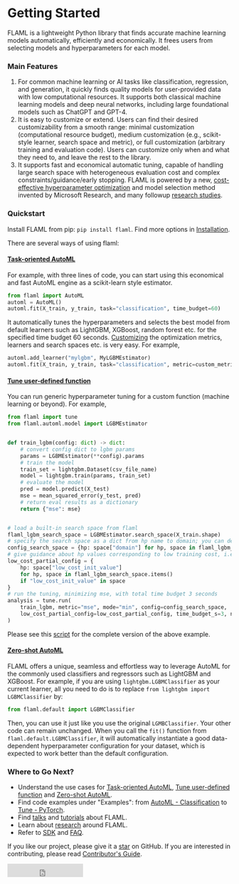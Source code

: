 # Getting Started

<!-- ### Welcome to FLAML, a Fast Library for Automated Machine Learning & Tuning! -->

FLAML is a lightweight Python library that finds accurate machine
learning models automatically, efficiently and economically. It frees users from selecting models and hyperparameters for each model.

### Main Features

1. For common machine learning or AI tasks like classification, regression, and generation, it quickly finds quality models for user-provided data with low computational resources. It supports both classical machine learning models and deep neural networks, including large foundational models such as ChatGPT and GPT-4.
2. It is easy to customize or extend. Users can find their desired customizability from a smooth range: minimal customization (computational resource budget), medium customization (e.g., scikit-style learner, search space and metric), or full customization (arbitrary training and evaluation code). Users can customize only when and what they need to, and leave the rest to the library.
3. It supports fast and economical automatic tuning, capable of handling large search space with heterogeneous evaluation cost and complex constraints/guidance/early stopping. FLAML is powered by a new, [cost-effective
hyperparameter optimization](Use-Cases/Tune-User-Defined-Function#hyperparameter-optimization-algorithm)
and model selection method invented by Microsoft Research, and many followup [research studies](Research).

### Quickstart

Install FLAML from pip: `pip install flaml`. Find more options in [Installation](Installation).

There are several ways of using flaml:

#### [Task-oriented AutoML](Use-Cases/task-oriented-automl)

For example, with three lines of code, you can start using this economical and fast AutoML engine as a scikit-learn style estimator.

```python
from flaml import AutoML
automl = AutoML()
automl.fit(X_train, y_train, task="classification", time_budget=60)
```

It automatically tunes the hyperparameters and selects the best model from default learners such as LightGBM, XGBoost, random forest etc. for the specified time budget 60 seconds. [Customizing](Use-Cases/task-oriented-automl#customize-automlfit) the optimization metrics, learners and search spaces etc. is very easy. For example,

```python
automl.add_learner("mylgbm", MyLGBMEstimator)
automl.fit(X_train, y_train, task="classification", metric=custom_metric, estimator_list=["mylgbm"], time_budget=60)
```

#### [Tune user-defined function](Use-Cases/Tune-User-Defined-Function)

You can run generic hyperparameter tuning for a custom function (machine learning or beyond). For example,

```python
from flaml import tune
from flaml.automl.model import LGBMEstimator


def train_lgbm(config: dict) -> dict:
    # convert config dict to lgbm params
    params = LGBMEstimator(**config).params
    # train the model
    train_set = lightgbm.Dataset(csv_file_name)
    model = lightgbm.train(params, train_set)
    # evaluate the model
    pred = model.predict(X_test)
    mse = mean_squared_error(y_test, pred)
    # return eval results as a dictionary
    return {"mse": mse}


# load a built-in search space from flaml
flaml_lgbm_search_space = LGBMEstimator.search_space(X_train.shape)
# specify the search space as a dict from hp name to domain; you can define your own search space same way
config_search_space = {hp: space["domain"] for hp, space in flaml_lgbm_search_space.items()}
# give guidance about hp values corresponding to low training cost, i.e., {"n_estimators": 4, "num_leaves": 4}
low_cost_partial_config = {
    hp: space["low_cost_init_value"]
    for hp, space in flaml_lgbm_search_space.items()
    if "low_cost_init_value" in space
}
# run the tuning, minimizing mse, with total time budget 3 seconds
analysis = tune.run(
    train_lgbm, metric="mse", mode="min", config=config_search_space,
    low_cost_partial_config=low_cost_partial_config, time_budget_s=3, num_samples=-1,
)
```
Please see this [script](https://github.com/microsoft/FLAML/blob/main/test/tune_example.py) for the complete version of the above example.

#### [Zero-shot AutoML](Use-Cases/Zero-Shot-AutoML)

FLAML offers a unique, seamless and effortless way to leverage AutoML for the commonly used classifiers and regressors such as LightGBM and XGBoost. For example, if you are using `lightgbm.LGBMClassifier` as your current learner, all you need to do is to replace `from lightgbm import LGBMClassifier` by:

```python
from flaml.default import LGBMClassifier
```

Then, you can use it just like you use the original `LGMBClassifier`. Your other code can remain unchanged. When you call the `fit()` function from `flaml.default.LGBMClassifier`, it will automatically instantiate a good data-dependent hyperparameter configuration for your dataset, which is expected to work better than the default configuration.

### Where to Go Next?

* Understand the use cases for [Task-oriented AutoML](Use-Cases/task-oriented-automl), [Tune user-defined function](Use-Cases/Tune-User-Defined-Function) and [Zero-shot AutoML](Use-Cases/Zero-Shot-AutoML).
* Find code examples under "Examples": from [AutoML - Classification](Examples/AutoML-Classification) to [Tune - PyTorch](Examples/Tune-PyTorch).
* Find [talks](https://www.youtube.com/channel/UCfU0zfFXHXdAd5x-WvFBk5A) and [tutorials](https://github.com/microsoft/FLAML/tree/tutorial/tutorial) about FLAML.
* Learn about [research](Research) around FLAML.
* Refer to [SDK](reference/automl/automl) and [FAQ](FAQ).

If you like our project, please give it a [star](https://github.com/microsoft/FLAML/stargazers) on GitHub. If you are interested in contributing, please read [Contributor's Guide](Contribute).

<iframe src="https://ghbtns.com/github-btn.html?user=microsoft&amp;repo=FLAML&amp;type=star&amp;count=true&amp;size=large" frameborder="0" scrolling="0" width="170" height="30" title="GitHub"></iframe>
